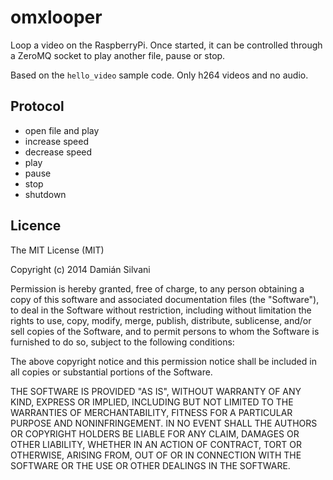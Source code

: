 # omxlooper

Loop a video on the RaspberryPi.  Once started, it can be controlled through
a ZeroMQ socket to play another file, pause or stop.

Based on the `hello_video` sample code.
Only h264 videos and no audio.

## Protocol

- open file and play
- increase speed
- decrease speed
- play
- pause
- stop
- shutdown

## Licence

The MIT License (MIT)

Copyright (c) 2014 Damián Silvani

Permission is hereby granted, free of charge, to any person obtaining a copy
of this software and associated documentation files (the "Software"), to deal
in the Software without restriction, including without limitation the rights
to use, copy, modify, merge, publish, distribute, sublicense, and/or sell
copies of the Software, and to permit persons to whom the Software is
furnished to do so, subject to the following conditions:

The above copyright notice and this permission notice shall be included in all
copies or substantial portions of the Software.

THE SOFTWARE IS PROVIDED "AS IS", WITHOUT WARRANTY OF ANY KIND, EXPRESS OR
IMPLIED, INCLUDING BUT NOT LIMITED TO THE WARRANTIES OF MERCHANTABILITY,
FITNESS FOR A PARTICULAR PURPOSE AND NONINFRINGEMENT. IN NO EVENT SHALL THE
AUTHORS OR COPYRIGHT HOLDERS BE LIABLE FOR ANY CLAIM, DAMAGES OR OTHER
LIABILITY, WHETHER IN AN ACTION OF CONTRACT, TORT OR OTHERWISE, ARISING FROM,
OUT OF OR IN CONNECTION WITH THE SOFTWARE OR THE USE OR OTHER DEALINGS IN THE
SOFTWARE.
